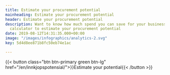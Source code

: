 ```yaml
---
title: Estimate your procurement potential
mainheading: Estimate your procurement potential
header: Estimate your procurement potential​
description: Want to know how much spend you can save for your business? Try our savings
  calculator to estimate your procurement potential
date: 2019-08-12T14:31:35.000+00:00
image: "/images/infographics/analytics-2.svg"
key: 5d4d8ee871b8fc50eb74e1ac

---
```

{{< button class="btn btn-primary green btn-lg" href="/en/innkjopspotensial/">}}<i class="fas fa-calculator btn-icon"></i>Estimate your potential{{< /button >}}